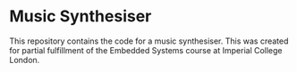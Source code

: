 # Music Synthesiser

This repository contains the code for a music synthesiser. This was created for partial fulfillment of the Embedded Systems course at Imperial College London.
